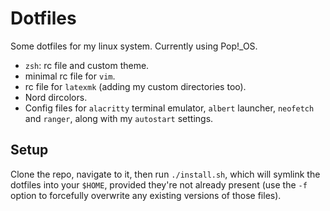 # Dotfiles
Some dotfiles for my linux system. Currently using Pop!\_OS.

- `zsh`: rc file and custom theme.
- minimal rc file for `vim`.
- rc file for `latexmk` (adding my custom directories too).
- Nord dircolors.
- Config files for `alacritty` terminal emulator, `albert` launcher, `neofetch` and `ranger`, along with my `autostart` settings.

## Setup
Clone the repo, navigate to it, then run `./install.sh`, which will symlink the dotfiles into your `$HOME`, provided they're not already present (use the `-f` option to forcefully overwrite any existing versions of those files).
